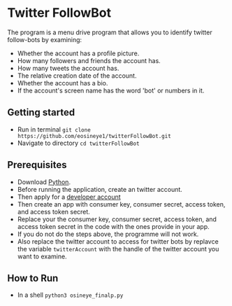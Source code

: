 
# Twitter FollowBot 

The program is a menu drive program that allows you to identify twitter follow-bots by examining:
*	Whether the account has a profile picture.
*	How many followers and friends the account has.
*	How many tweets the account has.
*	The relative creation date of the account.
*	Whether the account has a bio.
*	If the account's screen name has the word 'bot' or numbers in it.

## Getting started

* 	Run in terminal ```git clone https://github.com/eosineye1/twitterFollowBot.git```
* 	Navigate to directory ```cd twitterFollowBot```

## Prerequisites
*   Download [Python](https://www.python.org/downloads/).
*   Before running the application, create an twitter account. 
*   Then apply for a [developer account](https://developer.twitter.com/en/apply-for-access) 
*   Then create an app with consumer key, consumer secret, access token, and access token secret. 
* 	Replace your the consumer key, consumer secret, access token, and access token secret in the code with the ones provide in your app.
*   If you do not do the steps above, the programme will not work. 
*   Also replace the twitter account to access for twitter bots by replavce the variable ```twitterAccount``` with the handle of the twitter account you want to examine.

## How to Run
* 	In a shell ```python3 osineye_finalp.py```


